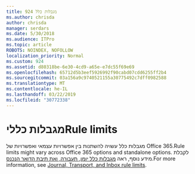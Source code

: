 ```yaml
---
title: מגבלות כלל 924
ms.author: chrisda
author: chrisda
manager: serdars
ms.date: 5/30/2018
ms.audience: ITPro
ms.topic: article
ROBOTS: NOINDEX, NOFOLLOW
localization_priority: Normal
ms.custom: 924
ms.assetid: d80318be-6e30-4cd9-a65e-e7dc55f69e69
ms.openlocfilehash: 65712d5b3eef5926992f90cabd07cdd6255ff2b4
ms.sourcegitcommit: 03a156a9c9740521155a30775492c7dff0982588
ms.translationtype: MT
ms.contentlocale: he-IL
ms.lasthandoff: 03/22/2019
ms.locfileid: "30772338"
---
```

# <a name="rule-limits"></a><span data-ttu-id="45495-102">מגבלות כללי</span><span class="sxs-lookup"><span data-stu-id="45495-102">Rule limits</span></span>

<span data-ttu-id="45495-103">מגבלות כלל עשויה להשתנות בין אפשרויות עצמאי ואפשרויות של Office 365.</span><span class="sxs-lookup"><span data-stu-id="45495-103">Rule limits might vary across Office 365 options and standalone options.</span></span> <span data-ttu-id="45495-104">לקבלת מידע נוסף, ראה [מגבלות כלל יומן, תעבורה, ואת תיבת הדואר הנכנס](https://technet.microsoft.com/library/exchange-online-limits.aspx).</span><span class="sxs-lookup"><span data-stu-id="45495-104">For more information, see [Journal, Transport, and Inbox rule limits](https://technet.microsoft.com/library/exchange-online-limits.aspx).</span></span>
  

